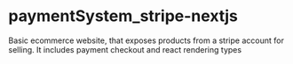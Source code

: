 # paymentSystem_stripe-nextjs
Basic ecommerce website, that exposes products from a stripe account for selling. It includes payment checkout and react rendering types
